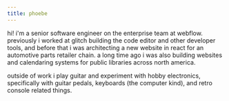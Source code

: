 ```yaml
---
title: phoebe
---
```


hi! i'm a senior software engineer on the enterprise team at webflow. previously
i worked at glitch building the code editor and other developer tools, and
before that i was architecting a new website in react for an automotive parts
retailer chain. a long time ago i was also building websites and calendaring
systems for public libraries across north america.

outside of work i play guitar and experiment with hobby electronics,
specifically with guitar pedals, keyboards (the computer kind), and retro
console related things.
